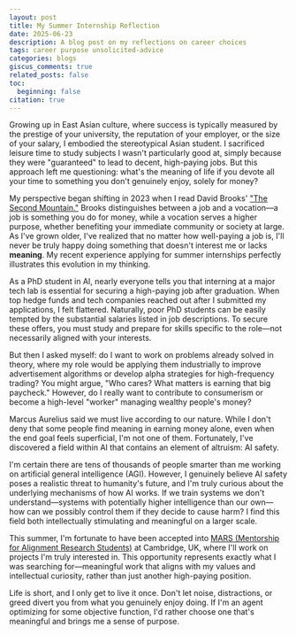 ```yaml
---
layout: post
title: My Summer Internship Reflection
date: 2025-06-23
description: A blog post on my reflections on career choices 
tags: career purpose unsolicited-advice
categories: blogs
giscus_comments: true
related_posts: false
toc:
  beginning: false
citation: true
---
```


Growing up in East Asian culture, where success is typically measured by the prestige of your university, the reputation of your employer, or the size of your salary, I embodied the stereotypical Asian student. I sacrificed leisure time to study subjects I wasn't particularly good at, simply because they were "guaranteed" to lead to decent, high-paying jobs. But this approach left me questioning: what's the meaning of life if you devote all your time to something you don't genuinely enjoy, solely for money?

My perspective began shifting in 2023 when I read David Brooks' ["The Second Mountain."](https://www.goodreads.com/book/show/40642458-the-second-mountain) Brooks distinguishes between a job and a vocation—a job is something you do for money, while a vocation serves a higher purpose, whether benefiting your immediate community or society at large. As I've grown older, I've realized that no matter how well-paying a job is, I'll never be truly happy doing something that doesn't interest me or lacks **meaning**. My recent experience applying for summer internships perfectly illustrates this evolution in my thinking.

As a PhD student in AI, nearly everyone tells you that interning at a major tech lab is essential for securing a high-paying job after graduation. When top hedge funds and tech companies reached out after I submitted my applications, I felt flattered. Naturally, poor PhD students can be easily tempted by the substantial salaries listed in job descriptions. To secure these offers, you must study and prepare for skills specific to the role—not necessarily aligned with your interests.

But then I asked myself: do I want to work on problems already solved in theory, where my role would be applying them industrially to improve advertisement algorithms or develop alpha strategies for high-frequency trading? You might argue, "Who cares? What matters is earning that big paycheck." However, do I really want to contribute to consumerism or become a high-level "worker" managing wealthy people's money?

Marcus Aurelius said we must live according to our nature. While I don't deny that some people find meaning in earning money alone, even when the end goal feels superficial, I'm not one of them. Fortunately, I've discovered a field within AI that contains an element of altruism: AI safety.

I'm certain there are tens of thousands of people smarter than me working on artificial general intelligence (AGI). However, I genuinely believe AI safety poses a realistic threat to humanity's future, and I'm truly curious about the underlying mechanisms of how AI works. If we train systems we don't understand—systems with potentially higher intelligence than our own—how can we possibly control them if they decide to cause harm? I find this field both intellectually stimulating and meaningful on a larger scale.

This summer, I'm fortunate to have been accepted into [MARS (Mentorship for Alignment Research Students)](https://www.cambridgeaisafety.org/mars) at Cambridge, UK, where I'll work on projects I'm truly interested in. This opportunity represents exactly what I was searching for—meaningful work that aligns with my values and intellectual curiosity, rather than just another high-paying position.

Life is short, and I only get to live it once. Don't let noise, distractions, or greed divert you from what you genuinely enjoy doing. If I'm an agent optimizing for some objective function, I'd rather choose one that's meaningful and brings me a sense of purpose.  